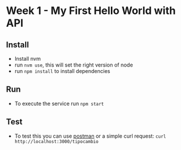 # Week 1 - My First Hello World with API

## Install

- Install nvm
- run `nvm use`, this will set the right version of node
- run `npm install` to install dependencies

## Run

- To execute the service run `npm start`


## Test

- To test this you can use [postman](https://www.postman.com/) or a simple curl request: `curl http://localhost:3000/tipocambio`
